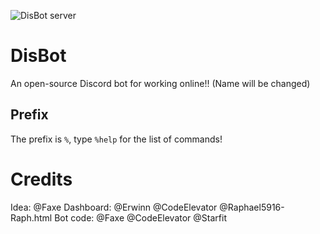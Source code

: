![DisBot server](https://discordapp.com/api/guilds/938846833667620914/widget.png?style=banner2)
# DisBot
An open-source Discord bot for working online!! (Name will be changed)

## Prefix
The prefix is `%`, type `%help` for the list of commands!

# Credits
Idea: @Faxe 
Dashboard: @Erwinn @CodeElevator @Raphael5916-Raph.html 
Bot code: @Faxe @CodeElevator @Starfit
